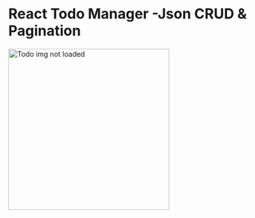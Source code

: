 <h1>React Todo Manager -Json CRUD & Pagination</h1>
<img width="323" alt="Todo img not loaded" src="https://github.com/masai-course/krishna_pw05_322/blob/master/unit-3/sprint-2/day-3/assignments/public/todo.PNG?raw=true"/>
